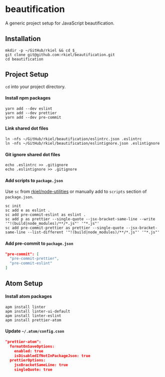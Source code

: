 # beautification

A generic project setup for JavaScript beautification.

## Installation

```unix
mkdir -p ~/GitHub/rkiel && cd $_
git clone git@github.com:rkiel/beautification.git
cd beautification
```

## Project Setup

`cd` into your project directory.

#### Install npm packages

```unix
yarn add --dev eslint
yarn add --dev prettier
yarn add --dev pre-commit
```

#### Link shared dot files

```unix
ln -nfs ~/GitHub/rkiel/beautification/eslintrc.json .eslintrc
ln -nfs ~/GitHub/rkiel/beautification/eslintignore.json .eslintignore
```

#### Git ignore shared dot files

```unix
echo .eslintrc >> .gitignore
echo .eslintignore >> .gitignore
```

#### Add scripts to `package.json`

Use `sc` from  [rkiel/node-utilities](https://github.com/rkiel/node-utilities) or manually add to `scripts` section of `package.json`.
```unix
sc init
sc add e as eslint .
sc add pre-commit-eslint as eslint .
sc add p as prettier --single-quote --jsx-bracket-same-line --write '"!(build|node_modules)/**/*.js"' '"*.js"'
sc add pre-commit-prettier as prettier --single-quote --jsx-bracket-same-line --list-different '"!(build|node_modules)/**/*.js"' '"*.js"'
```

#### Add pre-commit to `package.json`

```json
"pre-commit": [
  "pre-commit-prettier",
  "pre-commit-eslint"
]
```

## Atom Setup

#### Install atom packages

```unix
apm install linter
apm install linter-ui-default
apm install linter-eslint
apm install prettier-atom
```

#### Update `~/.atom/config.cson`

```json
"prettier-atom":
  formatOnSaveOptions:
    enabled: true
    isDisabledIfNotInPackageJson: true
  prettierOptions:
    jsxBracketSameLine: true
    singleQuote: true
```
